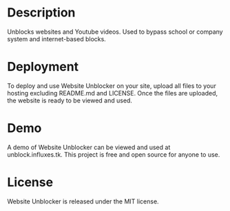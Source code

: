 # Description
Unblocks websites and Youtube videos. Used to bypass school or company system and internet-based blocks.

# Deployment
To deploy and use Website Unblocker on your site, upload all files to your hosting excluding README.md and LICENSE. Once the files are uploaded, the website is ready to be viewed and used.

# Demo
A demo of Website Unblocker can be viewed and used at unblock.influxes.tk. This project is free and open source for anyone to use.

# License
Website Unblocker is released under the MIT license.
